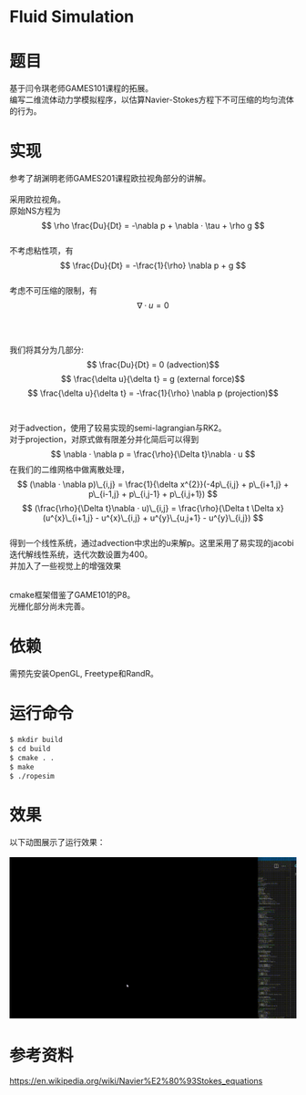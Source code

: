 # Fluid Simulation #
# 题目 #
基于闫令琪老师GAMES101课程的拓展。</br>编写二维流体动力学模拟程序，以估算Navier-Stokes方程下不可压缩的均匀流体的行为。
# 实现 #
参考了胡渊明老师GAMES201课程欧拉视角部分的讲解。</br></br>
采用欧拉视角。</br>
原始NS方程为 $$ \rho \frac{Du}{Dt} = -\nabla p + \nabla · \tau + \rho g $$ </br>
不考虑粘性项，有$$ \frac{Du}{Dt} = -\frac{1}{\rho} \nabla p + g $$ </br>
考虑不可压缩的限制，有 $$ \nabla · u = 0 $$</br></br></br>
我们将其分为几部分:</br>
$$ \frac{Du}{Dt} = 0 (advection)$$
$$ \frac{\delta u}{\delta t} = g (external force)$$ 
$$ \frac{\delta u}{\delta t} = -\frac{1}{\rho} \nabla p (projection)$$</br></br>
对于advection，使用了较易实现的semi-lagrangian与RK2。</br>
对于projection，对原式做有限差分并化简后可以得到$$ \nabla · \nabla p = \frac{\rho}{\Delta t}\nabla · u $$
在我们的二维网格中做离散处理，$$ (\nabla · \nabla p)\_{i,j} = \frac{1}{\delta x^{2}}(-4p\_{i,j} + p\_{i+1,j} + p\_{i-1,j} + p\_{i,j-1} + p\_{i,j+1}) $$
$$ (\frac{\rho}{\Delta t}\nabla · u)\_{i,j} = \frac{\rho}{\Delta t \Delta x}(u^{x}\_{i+1,j} - u^{x}\_{i,j} + u^{y}\_{u,j+1} - u^{y}\_{i,j}) $$</br>
得到一个线性系统，通过advection中求出的u来解p。这里采用了易实现的jacobi迭代解线性系统，迭代次数设置为400。</br>
并加入了一些视觉上的增强效果</br></br>

cmake框架借鉴了GAME101的P8。</br>
光栅化部分尚未完善。
# 依赖 #
需预先安装OpenGL, Freetype和RandR。
# 运行命令 #
	$ mkdir build
	$ cd build
	$ cmake . .
	$ make
	$ ./ropesim
# 效果 #
以下动图展示了运行效果：</br></br>
![avatar](https://github.com/seeeagull/Fluid-Simulation/blob/master/demo/ns.gif)</br>
# 参考资料 #
https://en.wikipedia.org/wiki/Navier%E2%80%93Stokes_equations
